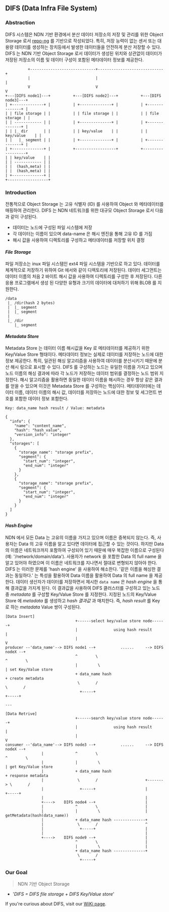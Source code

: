 ## DIFS (Data Infra File System)

### Abstraction
DIFS 시스템은 NDN 기반 환경에서 분산 데이터 저장소의 저장 및 관리를 위한 Object Storage 로서 [repo-ng](https://github.com/named-data/repo-ng) 를 기반으로 작성되었다.
특히, 저장 능력이 없는 센서 또는 대용량 데이터를 생성하는 장치등에서 발생한 데이터들을 안전하게 분산 저장할 수 있다.
DIFS 는 NDN 기반 Object Storage 로서 데이터가 생성된 위치와 상관없이 데이터가 저장된 저장소의 이름 및 데이터 구성이 포함된 메타데이터 정보를 제공한다.

```
          +-----------------------------+-----------------------------+
          |                             |                             |
          V                             V                             V
+---[DIFS node1]---+          +---[DIFS node2]---+          +---[DIFS node3]---+
| +--------------+ |          | +--------------+ |          | +--------------+ |
| | file storage | |          | | file storage | |          | | file storage | |
| | ------------ | |          | +--------------+ |          | +--------------+ |
| | |_ dir       | |          | | key/value    | |          | | key/value    | |
| |   |_ segment | |          | +--------------+ |          | +--------------+ |
| +--------------+ |          +------------------+          +------------------+
| | key/value    | |
| | ------------ | |
| |  (hash,meta) | |
| |  (hash,meta) | |
| +--------------+ |
+------------------+
```

### Introduction
전통적으로 Object Storage 는 고유 식별자 (ID) 를 사용하여 Object 와 메타데이터를 매핑하여 관리한다.
DIFS 는 NDN 네트워크를 위한 대규모 Object Storage 로서 다음과 같이 구성된다.

- 데이터는 노드에 구성된 파일 시스템에 저장
- 각 데이터는 이름이 있으며 data-name 은 해시 엔진을 통해 고유 ID 를 가짐
- 해시 값을 사용하여 디렉토리를 구성하고 메타데이터를 저장할 위치 결정

#### _File Storage_
파일 저장소는 inux 파일 시스템인 ext4 파일 시스템을 기반으로 하고 있다.
데이터를 체계적으로 저장하기 위하여 Git 에서와 같이 디렉토리에 저장된다.
데이터 세그먼트는 데이터 이름의 처음 2 바이트 해시 값을 사용하여 디렉토리를 구성한 후 저장된다.
다른 응용 프로그램에서 생성 된 다양한 유형과 크기의 데이터에 대처하기 위해 BLOB 를 지원한다.

```
/data
 |_ /dir(hash 2 bytes)
 |  |_ segment
 |  |_ segment
 |
 |_ /dir
    |_ segment
```

#### _Metadata Store_
Metadata Store 는 데이터 이름 해시값을 Key 로 메타데이터를 제공하기 위한 Key/Value Store 형태이다.
메타데이터 정보는 실제로 데이터를 저장하는 노드에 대한 정보 제공한다.
특히, 일관된 해싱 알고리즘을 사용하여 데이터를 분산시키기 때문에 분산 해시 링으로 표시할 수 있다.
DIFS 를 구성하는 노드는 유일한 이름을 가지고 있으며 노드 이름의 해싱 결과에 따라 각 노드가 저장하는 데이터 범위를 결정하는 노드 범위 지정한다.
해시 알고리즘을 활용하면 동일한 데이터 이름을 해시하는 경우 항상 같은 결과를 얻을 수 있으며 이것은 Metadata Store 를 구성하는 핵심이다.
메타데이터에는 데이터 이름, 데이터 이름의 해시 값, 데이터를 저장하는 노드에 대한 정보 및 세그먼트 번호를 포함한 데이터 정보 포함한다.

```
Key: data_name hash result / Value: metadata

{
  "info": {
    "name": "content_name",
    "hash": "hash_value",
    "version_info": "integer"
  },
  "storages": [
    {
      "storage_name": "storage prefix",
      "segment": {
        "start_num": "integer",
        "end_num": "integer"
      }
    },
    {
      "storage_name": "storage prefix",
      "segment": {
        "start_num": "integer",
        "end_num": "integer"
      }
    }
  ]
}
```

#### _Hash Engine_
NDN 에서 모든 Data 는 고유의 이름을 가지고 있으며 이름은 중복되지 않는다.
즉, 사용자는 Data 의 고유 이름을 알고 있다면 데이터에 접근할 수 있는 것이다.
하지만 Data 의 이름은 네트워크까지 포함하여 구성되어 있기 때문에 매우 복잡한 이름으로 구성된다 (예: '/network/domain/data').
사용자가 network 을 포함한 Data 의 full name 을 알고 있어야 하였으며 이 이름은 네트워크를 지나면서 절대로 변형되지 않아야 한다.
DIFS 는 이러한 문제를 'hash engine' 을 사용하여 해소한다.
'같은 이름을 해싱한 결과는 동일하다.' 는 특성을 활용하여 Data 이름을 활용하여 Data 의 full name 을 제공한다.
데이터 생산자가 데이터를 저장하면서 제시한 `data name` 은 _hash engine_ 을 통해 결과값을 가지게 된다.
이 결과값을 사용하여 DIFS 클러스터를 구성하고 있는 노드 중 _metadata_ 를 구성할 Key/Value Store 를 지정한다.
지정된 노드의 Key/Value Store 에 _metadata_ 를 생성하고 _hash 결과값_ 과 매치한다.
즉, _hash result_ 를 Key 로 하는 _metadata_ Value 쌍이 구성된다.

```
[Data Insert]
                               +------select key/value store node------+
                               |                using hash result      |
                               |                                       V
producer --'data_name'--> DIFS node1 --+           ......     --> DIFS nodeX --+
                               ^        \                              ^        \
                               |         \                             | set Key/Value store
                               + data_name hash                        + create metadata
                                \       /                               \       /
                                 +-----+                                 +-----+

---

[Data Retrive]
                               +------search key/value store node------+
                               |                using hash result      |
                               |                                       V
consumer --'data_name'--> DIFS node3 --+           ......     --> DIFS nodeX --+
                |              ^        \                              ^        \
                |              |         \                             | get Key/Value store
                |              + data_name hash                        + response metadata
                |               \       /                     +-------> \       /
                |                +-----+                      |          +-----+
                |                                             |
                +---->    DIFS node4 --+                      |
                |              ^        \                     |
                |              |         \                    | getMetadata(hash(data_name))
                |              + data_name hash --------------+
                |               \       /                     ^
                |                +-----+                      |
                |                                             |
                +---->    DIFS node9 --+                      |
                               ^        \                     |
                               |         \                    |
                               + data_name hash --------------+
                                \       /
                                 +-----+
```


### Our Goal

> NDN 기반 Object Storage

- '_DIFS = DIFS file storage + DIFS Key/Value store_'

If you're curious about DIFS, visit our [WiKi page](https://github.com/uni2u/difs/wiki).
